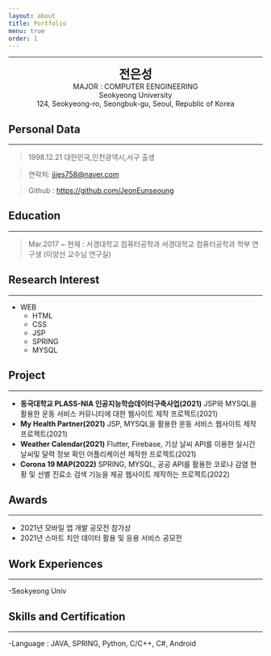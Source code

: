 ```yaml
---
layout: about
title: Portfolio
menu: true
order: 1
---
```


* * *
<center>
<span style=
"font-size:170%;
font-weight:bold">
전은성
</span>
</center>

<center>MAJOR : COMPUTER EENGINEERING</center>

<center>Seokyeong University</center>

<center>124, Seokyeong-ro, Seongbuk-gu, Seoul, Republic of Korea</center>

## Personal Data
---
> 1998.12.21 대한민국,인천광역시,서구 출생

> 연락처: jjjes758@naver.com

> Github : <a href="https://github.com/JeonEunseoung">https://github.com/JeonEunseoung</a>


## Education
---
> Mar.2017 ~ 현재 : 서경대학교 컴퓨터공학과
> 서경대학교 컴퓨터공학과 학부 연구생 (이양선 교수님 연구실)


## Research Interest
---

* WEB
    + HTML
    + CSS
    + JSP
    + SPRING
    + MYSQL


## Project
---

* **동국대학교 PLASS-NIA 인공지능학습데이터구축사업(2021)**
JSP와 MYSQL을 활용한 운동 서비스 커뮤니티에 대한 웹사이트 제작 프로젝트(2021)<br>
* **My Health Partner(2021)**
JSP, MYSQL을 활용한 운동 서비스 웹사이트 제작 프로젝트(2021)<br>
* **Weather Calendar(2021)**
Flutter, Firebase, 기상 날씨 API를 이용한 실시간 날씨및 달력 정보 확인 어플리케이션 제작한 프로젝트(2021)<br>
* **Corona 19 MAP(2022)**
SPRING, MYSQL, 공공 API를 활용한 코로나 감염 현황 및 선별 진료소 검색 기능을 제공 웹사이트 제작하는 프로젝트(2022)<br>

## Awards
---
- 2021년 모바일 앱 개발 공모전 참가상
- 2021년 스마트 치안 데이터 활용 및 응용 서비스 공모전
## Work Experiences
---
-Seokyeong Univ

## Skills and Certification
---
-Language : JAVA, SPRING, Python, C/C++, C#, Android 




